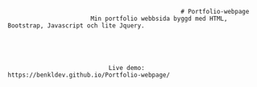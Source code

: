                                                     # Portfolio-webpage
                           Min portfolio webbsida byggd med HTML, Bootstrap, Javascript och lite Jquery. 





                                Live demo: https://benkldev.github.io/Portfolio-webpage/
